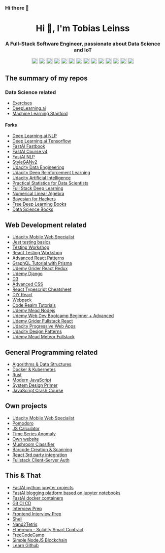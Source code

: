 ### Hi there 👋

<!--
**Caruso33/caruso33** is a ✨ _special_ ✨ repository because its `README.md` (this file) appears on your GitHub profile.

Here are some ideas to get you started:

- 🔭 I’m currently working on ...
- 🌱 I’m currently learning ...
- 👯 I’m looking to collaborate on ...
- 🤔 I’m looking for help with ...
- 💬 Ask me about ...
- 📫 How to reach me: ...
- 😄 Pronouns: ...
- ⚡ Fun fact: ...
-->

<h1 align="center">Hi 👋, I'm Tobias Leinss </h1>

<h3 align="center">A Full-Stack Software Engineer, passionate about Data Science and IoT</h3>

<p align="center">
  <img src="https://img.icons8.com/color/48/000000/git.png" alt="git" width="20" height="20"/> 
  <img src="https://img.icons8.com/color/48/000000/javascript.png" alt="javascript" width="20" height="20"/> 
  <img src="https://img.icons8.com/color/48/000000/typescript.png" alt="typescript" width="20" height="20"/> 
  
  <img src="https://img.icons8.com/plasticine/100/000000/react.png" alt="react" width="20" height="20"/>
  <img src="https://img.icons8.com/color/48/000000/react-native.png" alt="react-native" width="20" height="20"/> 
  
  <img src="https://img.icons8.com/color/48/000000/nodejs.png" alt="nodejs" width="20" height="20"/> 
  <img src="https://img.icons8.com/color/48/000000/python.png" alt="python" width="20" height="20"/> 
  
  <img src="https://img.icons8.com/metro/26/000000/html-filetype.png" alt="html" width="20" height="20"/> 
  <img src="https://img.icons8.com/metro/26/000000/css-filetype.png" alt="css" width="20" height="20"/> 
  
  <img src="https://img.icons8.com/color/48/000000/docker.png" alt="docker" width="20" height="20"/> 
  <img src="https://img.icons8.com/color/48/000000/kubernetes.png" alt="kubernetes" width="20" height="20"/> 
  
  <img src="https://img.icons8.com/color/48/000000/redux.png" alt="react-redux" width="20" height="20"/> 
  
  <img src="https://img.icons8.com/nolan/64/api-settings.png" alt="rest-api" width="20" height="20"/> 
  <img src="https://img.icons8.com/color/48/000000/graphql.png" alt="graphql" width="20" height="20"/> 
</p>

## The summary of my repos

### Data Science related
- [Exercises](https://github.com/Caruso33/data_science_machine_learning)
- [DeepLearning.ai](https://github.com/Caruso33/deeplearning-ai)
- [Machine Learning Stanford](https://github.com/Caruso33/machine-learning-stanford)

#### Forks
- [Deep Learning.ai NLP](https://github.com/Caruso33/Deeplearning.ai-Natural-Language-Processing-Specialization)
- [Deep Learning.ai Tensorflow](https://github.com/Caruso33/dlaicourse)
- [FastAI Fastbook](https://github.com/Caruso33/fastbook)
- [FastAI Course v4](https://github.com/Caruso33/course-v4)
- [FastAI NLP](https://github.com/Caruso33/course-nlp)
- [StyleGANv2](https://github.com/Caruso33/stylegan2)
- [Udacity Data Engineering](https://github.com/Caruso33/20_udacity_dse)
- [Udacity Deep Reinforcement Learning](https://github.com/Caruso33/19_udacity_drlnd)
- [Udacity Artificial Intelligence](https://github.com/Caruso33/18_udacity_aind)
- [Practical Statistics for Data Scientists](https://github.com/Caruso33/practical-statistics-for-data-scientists)
- [Full Stack Deep Learning](https://github.com/Caruso33/fsdl-text-recognizer-project)
- [Numerical Linear Algebra](https://github.com/Caruso33/numerical-linear-algebra)
- [Bayesian for Hackers](https://github.com/Caruso33/Probabilistic-Programming-and-Bayesian-Methods-for-Hackers)
- [Free Deep Learning Books](https://github.com/Caruso33/Free-Deep-Learning-Books)
- [Data Science Books](https://github.com/Caruso33/Data-Science-Books-1)

## Web Development related
- [Udacity Mobile Web Specialist](https://github.com/Caruso33/mobile-web-developer)
- [Jest testing basics](https://github.com/Caruso33/testing_basics)
- [Testing Workshop](https://github.com/Caruso33/testing-workshop)
- [React Testing Workshop](https://github.com/Caruso33/react-testing-workshop)
- [Advanced React Patterns](https://github.com/Caruso33/advanced-react-patterns-v2)
- [GraphQL Tutorial with Prisma](https://github.com/Caruso33/graphql)
- [Udemy Grider React Redux](https://github.com/Caruso33/grider-react-redux-course)
- [Udemy Django](https://github.com/Caruso33/django)
- [D3](https://github.com/Caruso33/d3)
- [Advanced CSS](https://github.com/Caruso33/advanced-css-course)
- [React Typescript Cheatsheet](https://github.com/Caruso33/react-typescript-cheatsheet)
- [DIY React](https://github.com/Caruso33/didact)
- [Webpack](https://github.com/Caruso33/webpack-demo-app)
- [Code Realm Tutorials](https://github.com/Caruso33/code-realm-courses)
- [Udemy Mead Nodejs](https://github.com/Caruso33/mead-node-course)
- [Udemy Web Dev Bootcamp Beginner + Advanced](https://github.com/Caruso33/web-dev-bootcamp-beginner-advanced)
- [Udemy Grider Fullstack React](https://github.com/Caruso33/grider-fullStack-react-course)
- [Udacity Progressive Web Apps](https://github.com/Caruso33/progressive-web-apps)
- [Udacity Design Patterns](https://github.com/Caruso33/progressive-web-apps)
- [Udemy Mead Meteor Fullstack](https://github.com/Caruso33/mead-meteor-fullStack-course)

## General Programming related
- [Algorithms & Data Structures](https://github.com/Caruso33/algos_data_structures)
- [Docker & Kubernetes](https://github.com/Caruso33/docker-kubernetes)
- [Rust](https://github.com/Caruso33/rust)
- [Modern JavaScript](https://github.com/Caruso33/modern-javascript)
- [System Design Primer](https://github.com/Caruso33/system-design-primer)
- [JavaScript Crash Course](https://github.com/Caruso33/vf-javascript-crash-course)

## Own projects
- [Udacity Mobile Web Specialist](https://github.com/Caruso33/mws-project)
- [Pomodoro](https://github.com/Caruso33/pomodoR)
- [JS Calculator](https://github.com/Caruso33/JS-Calculator)
- [Time Series Anomaly](https://github.com/Caruso33/time_series_anomaly)
- [Own website](https://github.com/Caruso33/Caruso33.github.io)
- [Mushroom Classifier](https://github.com/Caruso33/mushroom)
- [Barcode Creation & Scanning](https://github.com/Caruso33/barcode-create-scan)
- [React 3rd party integration](https://github.com/Caruso33/react-3rd-party-integration)
- [Fullstack Client-Server Auth](https://github.com/Caruso33/auth-client-server)

## This & That
- [FastAI python jupyter projects](https://github.com/Caruso33/nbdev)
- [FastAI blogging platform based on jupyter notebooks](https://github.com/Caruso33/fastpages)
- [FastAI docker containers](https://github.com/Caruso33/docker-containers)
- [Git CI CD](https://github.com/Caruso33/git-ci-cd)
- [Interview Prep](https://github.com/Caruso33/interview)
- [Frontend Interview Prep](https://github.com/Caruso33/Front-end-Developer-Interview-Questions)
- [Shell](https://github.com/Caruso33/shell)
- [Nand2Tetris](https://github.com/Caruso33/nand2tetris)
- [Ethereum - Solidity Smart Contract](https://github.com/Caruso33/ethereum)
- [FreeCodeCamp](https://github.com/Caruso33/freeCodeCamp)
- [Simple NodeJS Blockchain](https://github.com/Caruso33/BrewChain)
- [Learn Github](https://github.com/Caruso33/lGithub)
